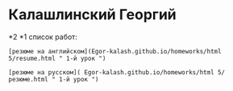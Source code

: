 

# Калашлинский Георгий
*2
*1
   cписок работ:
  
    [резюме на английском](Egor-kalash.github.io/homeworks/html 5/resume.html " 1-й урок ")
  
    [резюме на русском]( Egor-kalash.github.io/homeworks/html 5/резюме.html " 1-й урок ")
  

